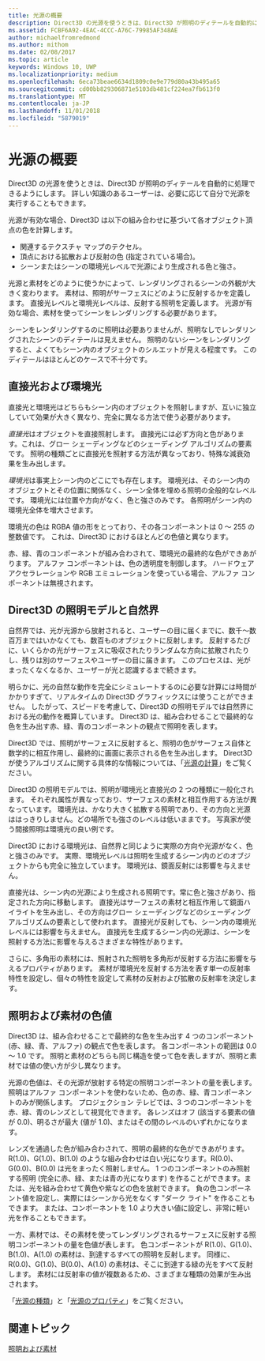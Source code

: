 ```yaml
---
title: 光源の概要
description: Direct3D の光源を使うときは、Direct3D が照明のディテールを自動的に処理できるようにします。 詳しい知識のあるユーザーは、必要に応じて自分で光源を実行することもできます。
ms.assetid: FCBF6A92-4EAC-4CCC-A76C-79985AF348AE
author: michaelfromredmond
ms.author: mithom
ms.date: 02/08/2017
ms.topic: article
keywords: Windows 10, UWP
ms.localizationpriority: medium
ms.openlocfilehash: 6eca73beae6634d1809c0e9e779d80a43b495a65
ms.sourcegitcommit: cd00bb829306871e5103db481cf224ea7fb613f0
ms.translationtype: MT
ms.contentlocale: ja-JP
ms.lasthandoff: 11/01/2018
ms.locfileid: "5879019"
---
```

# <a name="lighting-overview"></a>光源の概要

Direct3D の光源を使うときは、Direct3D が照明のディテールを自動的に処理できるようにします。 詳しい知識のあるユーザーは、必要に応じて自分で光源を実行することもできます。

光源が有効な場合、Direct3D は以下の組み合わせに基づいて各オブジェクト頂点の色を計算します。

-   関連するテクスチャ マップのテクセル。
-   頂点における拡散および反射の色 (指定されている場合)。
-   シーンまたはシーンの環境光レベルで光源により生成される色と強さ。

光源と素材をどのように使うかによって、レンダリングされるシーンの外観が大きく変わります。 素材は、照明がサーフェスにどのように反射するかを定義します。 直接光レベルと環境光レベルは、反射する照明を定義します。 光源が有効な場合、素材を使ってシーンをレンダリングする必要があります。

シーンをレンダリングするのに照明は必要ありませんが、照明なしでレンダリングされたシーンのディテールは見えません。 照明のないシーンをレンダリングすると、よくてもシーン内のオブジェクトのシルエットが見える程度です。 このディテールはほとんどのケースで不十分です。

## <a name="span-iddirectlightvsambientlightspanspan-iddirectlightvsambientlightspandirect-light-vs-ambient-light"></a><span id="direct_light_vs._ambient_light"></span><span id="DIRECT_LIGHT_VS._AMBIENT_LIGHT"></span>直接光および環境光


直接光と環境光はどちらもシーン内のオブジェクトを照射しますが、互いに独立していて効果が大きく異なり、完全に異なる方法で使う必要があります。

*直接光*はオブジェクトを直接照射します。 直接光には必ず方向と色があります。これは、グロー シェーディングなどのシェーディング アルゴリズムの要素です。 照明の種類ごとに直接光を照射する方法が異なっており、特殊な減衰効果を生み出します。

*環境光*は事実上シーン内のどこにでも存在します。 環境光は、そのシーン内のオブジェクトとその位置に関係なく、シーン全体を埋める照明の全般的なレベルです。 環境光には位置や方向がなく、色と強さのみです。 各照明がシーン内の環境光全体を増大させます。

環境光の色は RGBA 値の形をとっており、その各コンポーネントは 0 ～ 255 の整数値です。 これは、Direct3D におけるほとんどの色値と異なります。

赤、緑、青のコンポーネントが組み合わされて、環境光の最終的な色ができあがります。 アルファ コンポーネントは、色の透明度を制御します。 ハードウェア アクセラレーションや RGB エミュレーションを使っている場合、アルファ コンポーネントは無視されます。

## <a name="span-iddirect3dlightmodelvsnaturespanspan-iddirect3dlightmodelvsnaturespandirect3d-light-model-vs-nature"></a><span id="direct3d_light_model_vs._nature"></span><span id="DIRECT3D_LIGHT_MODEL_VS._NATURE"></span>Direct3D の照明モデルと自然界


自然界では、光が光源から放射されると、ユーザーの目に届くまでに、数千～数百万まではいかなくても、数百ものオブジェクトに反射します。 反射するたびに、いくらかの光がサーフェスに吸収されたりランダムな方向に拡散されたりし、残りは別のサーフェスやユーザーの目に届きます。 このプロセスは、光がまったくなくなるか、ユーザーが光と認識するまで続きます。

明らかに、光の自然な動作を完全にシミュレートするのに必要な計算には時間がかかりすぎて、リアルタイムの Direct3D グラフィックスには使うことができません。 したがって、スピードを考慮して、Direct3D の照明モデルでは自然界における光の動作を概算しています。 Direct3D は、組み合わせることで最終的な色を生み出す赤、緑、青のコンポーネントの観点で照明を表します。

Direct3D では、照明がサーフェスに反射すると、照明の色がサーフェス自体と数学的に相互作用し、最終的に画面に表示される色を生み出します。 Direct3D が使うアルゴリズムに関する具体的な情報については、「[光源の計算](mathematics-of-lighting.md)」をご覧ください。

Direct3D の照明モデルでは、照明が環境光と直接光の 2 つの種類に一般化されます。 それぞれ属性が異なっており、サーフェスの素材と相互作用する方法が異なっています。 環境光は、かなり大きく拡散する照明であり、その方向と光源ははっきりしません。どの場所でも強さのレベルは低いままです。 写真家が使う間接照明は環境光の良い例です。

Direct3D における環境光は、自然界と同じように実際の方向や光源がなく、色と強さのみです。 実際、環境光レベルは照明を生成するシーン内のどのオブジェクトからも完全に独立しています。 環境光は、鏡面反射には影響を与えません。

直接光は、シーン内の光源により生成される照明です。常に色と強さがあり、指定された方向に移動します。 直接光はサーフェスの素材と相互作用して鏡面ハイライトを生み出し、その方向はグロー シェーディングなどのシェーディング アルゴリズムの要素として使われます。 直接光が反射しても、シーン内の環境光レベルには影響を与えません。 直接光を生成するシーン内の光源は、シーンを照射する方法に影響を与えるさまざまな特性があります。

さらに、多角形の素材には、照射された照明を多角形が反射する方法に影響を与えるプロパティがあります。 素材が環境光を反射する方法を表す単一の反射率特性を設定し、個々の特性を設定して素材の反射および拡散の反射率を決定します。

## <a name="span-idcolorvaluesforlightsandmaterialsspanspan-idcolorvaluesforlightsandmaterialsspanspan-idcolorvaluesforlightsandmaterialsspancolor-values-for-lights-and-materials"></a><span id="Color_Values_for_Lights_and_Materials"></span><span id="color_values_for_lights_and_materials"></span><span id="COLOR_VALUES_FOR_LIGHTS_AND_MATERIALS"></span>照明および素材の色値


Direct3D は、組み合わせることで最終的な色を生み出す 4 つのコンポーネント (赤、緑、青、アルファ) の観点で色を表します。 各コンポーネントの範囲は 0.0 ～ 1.0 です。 照明と素材のどちらも同じ構造を使って色を表しますが、照明と素材では値の使い方が少し異なります。

光源の色値は、その光源が放射する特定の照明コンポーネントの量を表します。 照明はアルファ コンポーネントを使わないため、色の赤、緑、青コンポーネントのみが関係します。 プロジェクション テレビでは、3 つのコンポーネントを赤、緑、青のレンズとして視覚化できます。 各レンズはオフ (該当する要素の値が 0.0)、明るさが最大 (値が 1.0)、またはその間のレベルのいずれかになります。

レンズを通過した色が組み合わされて、照明の最終的な色ができあがります。 R(1.0)、G(1.0)、B(1.0) のような組み合わせは白い光になります。R(0.0)、G(0.0)、B(0.0) は光をまったく照射しません。 1 つのコンポーネントのみ照射する照明 (完全に赤、緑、または青の光になります) を作ることができます。または、光を組み合わせて黄色や紫などの色を放射できます。 負の色コンポーネント値を設定し、実際にはシーンから光をなくす "ダーク ライト" を作ることもできます。 または、コンポーネントを 1.0 より大きい値に設定し、非常に軽い光を作ることもできます。

一方、素材では、その素材を使ってレンダリングされるサーフェスに反射する照明コンポーネントの量を色値が表します。 色コンポーネントが R(1.0)、G(1.0)、B(1.0)、A(1.0) の素材は、到達するすべての照明を反射します。 同様に、R(0.0)、G(1.0)、B(0.0)、A(1.0) の素材は、そこに到達する緑の光をすべて反射します。 素材には反射率の値が複数あるため、さまざまな種類の効果が生み出されます。

「[光源の種類](light-types.md)」と「[光源のプロパティ](light-properties.md)」をご覧ください。

## <a name="span-idrelated-topicsspanrelated-topics"></a><span id="related-topics"></span>関連トピック


[照明および素材](lights-and-materials.md)

 

 




